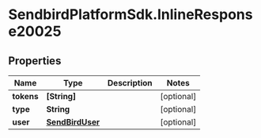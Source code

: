 # SendbirdPlatformSdk.InlineResponse20025

## Properties

Name | Type | Description | Notes
------------ | ------------- | ------------- | -------------
**tokens** | **[String]** |  | [optional] 
**type** | **String** |  | [optional] 
**user** | [**SendBirdUser**](SendBirdUser.md) |  | [optional] 


